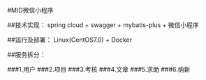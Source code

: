 #MID微信小程序

##技术实现：
spring cloud + swagger + mybatis-plus + 微信小程序

##运行及部署：
Linux(CentOS7.0) + Docker

##服务拆分：

###1.用户
###2.项目
###3.考核
###4.文章
###5.求助
###6.纳新    

